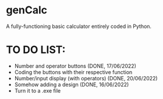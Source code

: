 # genCalc

A fully-functioning basic calculator entirely coded in Python.


# TO DO LIST:

* Number and operator buttons (DONE, 17/06/2022)
* Coding the buttons with their respective function
* Number/input display (with operators) (DONE, 20/06/2022)
* Somehow adding a design (DONE, 16/06/2022)
* Turn it to a .exe file
